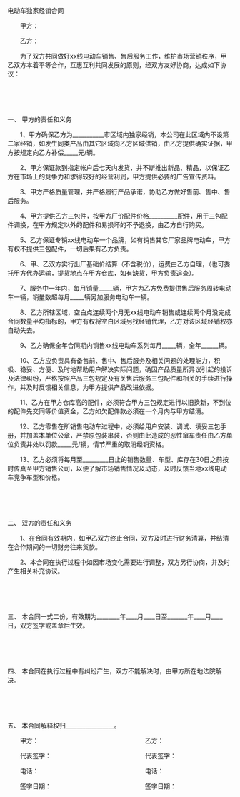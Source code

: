 



电动车独家经销合同



 

　　甲方：

　　乙方：　　

　　为了双方共同做好xx线电动车销售、售后服务工作，维护市场营销秩序，甲乙双方本着平等合作，互惠互利共同发展的原则，经双方友好协商，达成如下协议：

　　

　　

一、
甲方的责任和义务

　　1、甲方确保乙方为___________市区域内独家经销，本公司在此区域内不设第二家经销，如发生同类产品由其它区域向乙方区域供销，由乙方提供确实证据，甲方按规定向乙方补偿_____元/辆。

　　2、甲方保证款到指定帐户后七天内发货，并不断推出新品、精品，以保证乙方在市场上的竞争力和求得较好的经营利润，甲方提供必要的广告宣传资料。

　　3、甲方严格质量管理，并严格履行产品承诺，协助乙方做好售前、售中、售后服务。

　　4、甲方提供乙方三包件，按甲方厂价配件价格__________配件，用于三包配件调换，在甲方规定以外的配件和易损坏的不予退换，由乙方自行购买。

　　5、乙方保证专销xx线电动车一个品牌，如有销售其它厂家品牌电动车，甲方有权不提供三包配件，一切后果有乙方负责。

　　6、甲、乙双方实行出厂基础价结算（不含税价），运费由乙方自理，（也可委托甲方代办运输，提货地点在甲方仓库，如有缺货，甲方负责追查）。

　　7、服务中一年内，每月销量_____辆，甲方为乙方免费提供售后服务周转电动车一辆，销量数超每月_____辆另加服务电动车一辆。

　　8、乙方所辖区域，空白点连续两个月无xx线电动车销售或连续两个月没完成合同数量平均指标的，甲方有权将空白区域另找经销代理，乙方对该区域经销权亦自动失去。

　　9、乙方确保全年合同期内销售xx线电动车系列每月_____辆，全年______辆。

　　10、乙方应负责具有备售前、售中、售后服务及相关问题的处理能力，积极、稳妥、方便、及时地帮助用户解决实际问题，确因产品质量所异议引起的投诉及法律纠纷，严格按照产品三包规定及有关售后服务三包配件和相关的手续进行操作，并及时反馈相关信息，为甲方提供产品改进依据。

　　11、乙方在甲方仓库高的配件，必须符合甲方三包规定进行以旧换新，不到位的配件先交同等价值资金，乙方如欠配件款必须在一个月内与甲方结清。

　　12、乙方零售在所销售电动车过程中，必须给用户安装、调试、填妥三包手册，并加盖本单位公章，严禁原包装串装，否则由此造成的恶性窜车责任由乙方单位负责并处以罚款_____元/辆，情节严重的取消经销资格。

　　13、乙方必须将每月至_________日止的销售数量、车型、库存在30日之前按时传真至甲方销售公司，以便了解市场销售情况及动态，及时反馈当地xx线电动车竞争车型和价格。

　　

　　

二、
双方的责任和义务

　　1、在合同有效期内，如甲乙双方终止合同，双方及时进行财务清算，并结清在合作期间的一切财务往来货款。

　　2、本合同在执行过程中如因市场变化需要进行调整，双方另行协商，并及时产生相关补充协议。

　　

　　

三、
本合同一式二份，有效期为________年____月____日至_______年____月____日，双方签字或盖章后生效。

　　

　　

四、
本合同在执行过程中有纠纷产生，双方不能解决时，由甲方所在地法院解决。

　　

　　

五、
本合同解释权归_________________。　　

　　甲方：　　　　　　　　　　　　　　　　　乙方：

　　代表签字：　　　　　　　　　　　　　　　代表签字：

　　电话：　　　　　　　　　　　　　　　　　电话：

　　签字日期：　　　　　　　　　　　　　　　签字日期：

　　